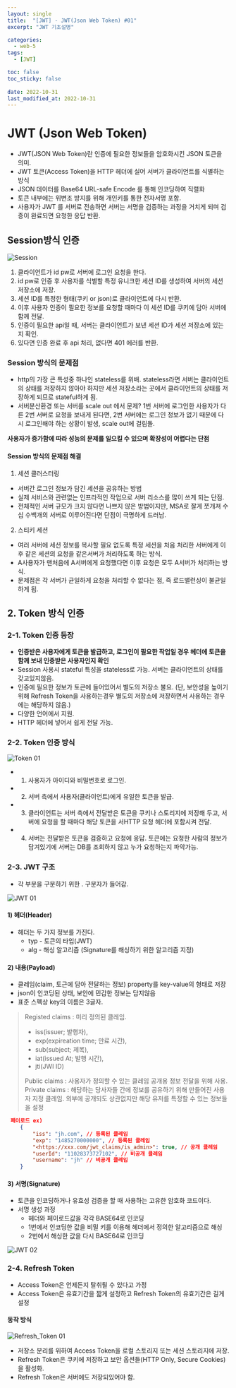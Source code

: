 ```yaml
---
layout: single
title:  "[JWT] - JWT(Json Web Token) #01"
excerpt: "JWT 기초설명"

categories:
  - web-5
tags:
  - [JWT]

toc: false
toc_sticky: false
 
date: 2022-10-31
last_modified_at: 2022-10-31
---
```

# JWT (Json Web Token)
- JWT(JSON Web Token)란 인증에 필요한 정보들을 암호화시킨 JSON 토큰을 의미.
- JWT 토큰(Access Token)을 HTTP 헤더에 실어 서버가 클라이언트를 식별하는 방식
- JSON 데이터를 Base64 URL-safe Encode 를 통해 인코딩하여 직렬화 
- 토큰 내부에는 위변조 방지를 위해 개인키를 통한 전자서명 포함.
- 사용자가 JWT 를 서버로 전송하면 서버는 서명을 검증하는 과정을 거치게 되며 검증이 완료되면 요청한 응답 반환.

## Session방식 인증

![Session](./../../images/sr_web/session_01.png)

1. 클라이언트가 id pw로 서버에 로그인 요청을 한다.
2. id pw로 인증 후 사용자를 식별할 특정 유니크한 세션 ID를 생성하여 서버의 세션 저장소에 저장.
3. 세션 ID를 특정한 형태(쿠키 or json)로 클라이언트에 다시 반환.
4. 이후 사용자 인증이 필요한 정보를 요청할 때마다 이 세션 ID를 쿠키에 담아 서버에 함께 전달.
5. 인증이 필요한 api일 때, 서버는 클라이언트가 보낸 세션 ID가 세션 저장소에 있는지 확인.
6. 있다면 인증 완료 후 api 처리, 없다면 401 에러를 반환.

### Session 방식의 문제점
- http의 가장 큰 특성중 하나인 stateless를 위배. stateless라면 서버는 클라이언트의 상태를 저장하지 않아야 하지만 세션 저장소라는 곳에서 클라이언트의 상태를 저장하게 되므로 stateful하게 됨.
- 서버분산환경 또는 서버를 scale out 에서 문제? 1번 서버에 로그인한 사용자가 다른 2번 서버로 요청을 보내게 된다면, 2번 서버에는 로그인 정보가 없기 때문에 다시 로그인해야 하는 상황이 발생, scale out에 걸림돌.

**사용자가 증가함에 따라 성능의 문제를 일으킬 수 있으며 확장성이 어렵다는 단점**

#### Session 방식의 문제점 해결
1. 세션 클러스터링
- 서버간 로그인 정보가 담긴 세션을 공유하는 방법
- 실제 서비스와 관련없는 인프라적인 작업으로 서버 리소스를 많이 쓰게 되는 단점.
- 전체적인 서버 규모가 크지 않다면 나쁘지 않은 방법이지만, MSA로 잘게 쪼개져 수십 수백개의 서버로 이루어진다면 단점이 극명하게 드러남.

2. 스티키 세션
- 여러 서버에 세션 정보를 복사할 필요 없도록 특정 세션을 처음 처리한 서버에게 이후 같은 세션의 요청을 같은서버가 처리하도록 하는 방식.
- A사용자가 맨처음에 A서버에게 요청했다면 이후 요청은 모두 A서버가 처리하는 방식.
- 문제점은 각 서버가 균일하게 요청을 처리할 수 없다는 점, 즉 로드밸런싱이 불균일하게 됨.

## 2. Token 방식 인증
### 2-1. Token 인증 등장
- **인증받은 사용자에게 토큰을 발급하고, 로그인이 필요한 작업일 경우 헤더에 토큰을 함께 보내 인증받은 사용자인지 확인**
- Session 사용시 stateful 특성을 stateless로 가능. 서버는 클라이언트의 상태를 갖고있지않음.
- 인증에 필요한 정보가 토큰에 들어있어서 별도의 저장소 불요.
  (단, 보안성을 높이기위해 Refresh Token을 사용하는경우 별도의 저장소에 저장하면서 사용하는 경우에는 해당하지 않음.)
- 다양한 언어에서 지원.
- HTTP 헤더에 넣어서 쉽게 전달 가능.

### 2-2. Token 인증 방식

![Token 01](./../../images/sr_web/token_01.png)

- 1. 사용자가 아이디와 비밀번호로 로그인.
- 2. 서버 측에서 사용자(클라이언트)에게 유일한 토큰을 발급.
- 3. 클라이언트는 서버 측에서 전달받은 토큰을 쿠키나 스토리지에 저장해 두고, 서버에 요청을 할 때마다 해당 토큰을 서HTTP 요청 헤더에 포함시켜 전달.
- 4. 서버는 전달받은 토큰을 검증하고 요청에 응답. 토큰에는 요청한 사람의 정보가 담겨있기에 서버는 DB를 조회하지 않고 누가 요청하는지 파악가능.

### 2-3. JWT 구조
- 각 부분을 구분하기 위한 . 구분자가 들어감.

![JWT 01](./../../images/sr_web/jwt_01.png)

#### 1) 헤더(Header)
- 헤더는 두 가지 정보를 가진다.
  - typ - 토큰의 타입(JWT)
  - alg - 해싱 알고리즘 (Signature를 해싱하기 위한 알고리즘 지정)

#### 2) 내용(Payload)
- 클레임(claim, 토근에 담아 전달하는 정보) property를 key-value의 형태로 저장
- json이 인코딩된 상태, 보안에 민감한 정보는 담지않음
- 표준 스펙상 key의 이름은 3글자.

>
> Registed claims : 미리 정의된 클레임.
>   - iss(issuer; 발행자), 
>   - exp(expireation time; 만료 시간), 
>   - sub(subject; 제목), 
>   - iat(issued At; 발행 시간), 
>   - jti(JWI ID)
> 
> Public claims : 사용자가 정의할 수 있는 클레임 공개용 정보 전달을 위해 사용.
> Private claims : 해당하는 당사자들 간에 정보를 공유하기 위해 만들어진 사용자 지정 클레임. 
>   외부에 공개되도 상관없지만 해당 유저를 특정할 수 있는 정보들을 설정
>

``` json
 페이로드 ex)
    {
        "iss": "jh.com", // 등록된 클레임
        "exp": "1485270000000", // 등록된 클레임
        "<https://xxx.com/jwt_claims/is_admin>": true, // 공개 클레임
        "userId": "11028373727102", // 비공개 클레임
        "username": "jh" // 비공개 클레임
    }
```

#### 3) 서명(Signature)
- 토큰을 인코딩하거나 유효성 검증을 할 때 사용하는 고유한 암호화 코드이다.
- 서명 생성 과정
  - 헤더와 페이로드값을 각각 BASE64로 인코딩
  - 1번에서 인코딩한 값을 비밀 키를 이용해 헤더에서 정의한 알고리즘으로 해싱
  - 2번에서 해싱한 값을 다시 BASE64로 인코딩

![JWT 02](./../../images/sr_web/jwt_02.png)


### 2-4. Refresh Token
- Access Token은 언제든지 탈취될 수 있다고 가정
- Access Token은 유효기간을 짧게 설정하고 Refresh Token의 유효기간은 길게 설정

#### 동작 방식

![Refresh_Token 01](./../../images/sr_web/refresh_token.png)

- 저장소 분리를 위하여 Access Token을 로컬 스토리지 또는 세션 스토리지에 저장.
- Refresh Token은 쿠키에 저장하고 보안 옵션들(HTTP Only, Secure Cookies)을 활성화.
- Refresh Token은 서버에도 저장되있어야 함.
